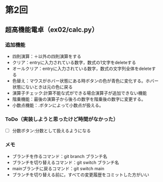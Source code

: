 # 第2回
## 超高機能電卓（ex02/calc.py）
### 追加機能
- 四則演算：＋以外の四則演算をする
- クリア：entryに入力されている数字，数式の1文字をdeleteする
- オールクリア：entryに入力されている数字，数式の文字列全体をdeleteする
- 色替え：マウスがホバー状態にある時ボタンの色が青色に変化する。ホバー状態にないときは元の色に戻る
- 演算子チェック:計算不能な式ができる場合演算子が追加できない機能
- 階乗機能：最後の演算子から後ろの数字を階乗後の数字に変更する。
- 小数点機能：.ボタンによって小数点が扱える。
 ### ToDo（実装しようと思ったけど時間がなかった）
- [ ] 分数ボタン:分数として扱えるようになる
### メモ
- ブランチを作るコマンド：git branch ブランチ名
- ブランチを切り替えるコマンド：git switch ブランチ名
- mainブランチに戻るコマンド：git switch main
- ブランチを切り替える前に，すべての変更履歴をコミットした方がいい
